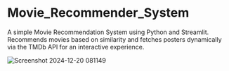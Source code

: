 # Movie_Recommender_System
A simple Movie Recommendation System using Python and Streamlit. Recommends movies based on similarity and fetches posters dynamically via the TMDb API for an interactive experience.

![Screenshot 2024-12-20 081149](https://github.com/user-attachments/assets/d932ae66-2db0-416e-8a68-21187e5f40b9)
